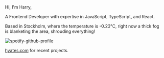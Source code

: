 Hi, I'm Harry,

A Frontend Developer with expertise in JavaScript, TypeScript, and React.

<!-- WEATHER_START -->
Based in Stockholm, where the temperature is -0.23°C, right now a thick fog is blanketing the area, shrouding everything!
<!-- WEATHER_END -->

<p align="left">
  <a>
    <img src="https://spotify-github-profile.vercel.app/api/view?uid=bigbello&cover_image=true&theme=natemoo-re&show_offline=true&background_color=121212&interchange=false&bar_color=53b14f&bar_color_cover=false" alt="spotify-github-profile">
  </a>
</p>

[hyates.com](http://hyates.com) for recent projects.




